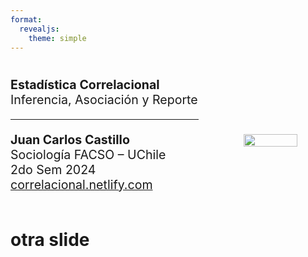 ```yaml
---
format:
  revealjs:
    theme: simple
---
```


#

<div style="display: flex; align-items: center; justify-content: space-between; gap: 2em;">

<div style="width: 60%; font-size: 1.4em;">
  <strong>Estadística Correlacional</strong><br>
  Inferencia, Asociación y Reporte
  <hr>
  <p><strong>Juan Carlos Castillo</strong><br>
  Sociología FACSO – UChile<br>
  2do Sem 2024<br>
  <a href="https://correlacional.netlify.com">correlacional.netlify.com</a></p>
</div>

<div style="width: 35%; text-align: center;">
  <img src="https://raw.githubusercontent.com/quarto-dev/quarto-cli/main/docs/images/quarto-logo.svg" style="width: 70%;">
</div>

</div>

# otra slide

## 